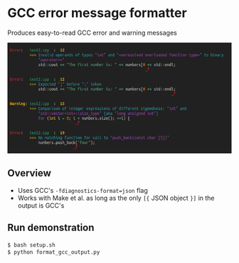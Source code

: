 
# GCC error message formatter

Produces easy-to-read GCC error and warning messages<br>

<img src='example_output.png' height='250px'>


## Overview

- Uses GCC's `-fdiagnostics-format=json` flag
- Works with Make et al. as long as the only `[{` JSON object `}]` in the output is GCC's


## Run demonstration

```
$ bash setup.sh
$ python format_gcc_output.py
```

